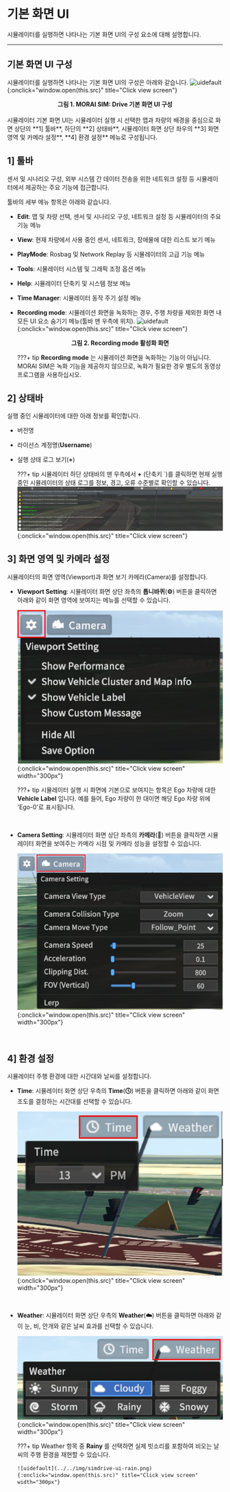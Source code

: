 # 기본 화면 UI
시뮬레이터를 실행하면 나타나는 기본 화면 UI의 구성 요소에 대해 설명합니다.

---

## 기본 화면 UI 구성
시뮬레이터를 실행하면 나타나는 기본 화면 UI의 구성은 아래와 같습니다.
![uidefault](../../img/simdrive-ui-default.png){:onclick="window.open(this.src)" title="Click view screen"}
<figcaption><center><b> 그림 1. MORAI SIM: Drive 기본 화면 UI 구성</b></center></figcaption>
<br>
시뮬레이터 기본 화면 UI는 시뮬레이터 실행 시 선택한 맵과 차량의 배경을 중심으로 화면 상단의 **1] 툴바**, 하단의 **2] 상태바**, 시뮬레이터 화면 상단 좌우의 **3] 화면 영역 및 카메라 설정**, **4] 환경 설정** 메뉴로 구성됩니다.


## 1] 툴바
센서 및 시나리오 구성, 외부 시스템 간 데이터 전송을 위한 네트워크 설정 등 시뮬레이터에서 제공하는 주요 기능에 접근합니다.

툴바의 세부 메뉴 항목은 아래와 같습니다.

- **Edit**: 맵 및 차량 선택, 센서 및 시나리오 구성, 네트워크 설정 등 시뮬레이터의 주요 기능 메뉴
- **View**: 현재 차량에서 사용 중인 센서, 네트워크, 장애물에 대한 리스트 보기 메뉴
- **PlayMode**: Rosbag 및 Network Replay 등 시뮬레이터의 고급 기능 메뉴
- **Tools**: 시뮬레이터 시스템 및 그래픽 조정 옵션 메뉴
- **Help**: 시뮬레이터 단축키 및 시스템 정보 메뉴
- **Time Manager**: 시뮬레이터 동작 주기 설정 메뉴
- **Recording mode**: 시뮬레이션 화면을 녹화하는 경우, 주행 차량을 제외한 화면 내 모든 UI 요소 숨기기 메뉴(툴바 맨 우측에 위치).
    ![uidefault](../../img/simdrive-ui-recording.png){:onclick="window.open(this.src)" title="Click view screen"}
    <figcaption><center><b> 그림 2. Recording mode 활성화 화면</b></center></figcaption>

    ???+ tip
         **Recording mode** 는 시뮬레이션 화면을 녹화하는 기능이 아닙니다. MORAI SIM은 녹화 기능을 제공하지 않으므로, 녹화가 필요한 경우 별도의 동영상 프로그램을 사용하십시오. 

## 2] 상태바
실행 중인 시뮬레이터에 대한 아래 정보를 확인합니다.

- 버전명
- 라이선스 계정명(**Username**)
- 실행 상태 로그 보기(**+**)

    ???+ tip
        시뮬레이터 하단 상태바의 맨 우측에서 **+** (단축키 `)를 클릭하면 현재 실행 중인 시뮬레이터의 상태 로그를 정보, 경고, 오류 수준별로 확인할 수 있습니다.
        ![uidefault](../../img/simdrive-ui-log.png){:onclick="window.open(this.src)" title="Click view screen"}

## 3] 화면 영역 및 카메라 설정
시뮬레이터의 화면 영역(Viewport)과 화면 보기 카메라(Camera)를 설정합니다.

  - **Viewport Setting**: 시뮬레이터 화면 상단 좌측의 **톱니바퀴**(**⚙️**) 버튼을 클릭하면 아래와 같이 화면 영역에 보여지는 메뉴를 선택할 수 있습니다.

    ![uidefault](../../img/simdrive-ui-viewport.png){:onclick="window.open(this.src)" title="Click view screen" width="300px"}

    ???+ tip
        시뮬레이터 실행 시 화면에 기본으로 보여지는 항목은 Ego 차량에 대한 **Vehicle Label** 입니다. 예를 들어, Ego 차량이 한 대이면 해당 Ego 차량 위에 'Ego-0'로 표시됩니다.

<br>

  - **Camera Setting**: 시뮬레이터 화면 상단 좌측의 **카메라**(**🎥**) 버튼을 클릭하면 시뮬레이터 화면을 보여주는 카메라 시점 및 카메라 성능을 설정할 수 있습니다. 

    ![uidefault](../../img/simdrive-ui-camera.png){:onclick="window.open(this.src)" title="Click view screen" width="300px"}
<br>

## 4] 환경 설정
시뮬레이터 주행 환경에 대한 시간대와 날씨를 설정합니다. 
 
  - **Time**: 시뮬레이터 화면 상단 우측의 **Time**(**🕓**) 버튼을 클릭하면 아래와 같이 화면 조도를 결정하는 시간대를 선택할 수 있습니다.
  
    ![uidefault](../../img/simdrive-ui-time.png){:onclick="window.open(this.src)" title="Click view screen" width="300px"}
<Br>

  - **Weather**: 시뮬레이터 화면 상단 우측의 **Weather**(**☁️**) 버튼을 클릭하면 아래와 같이 눈, 비, 안개와 같은 날씨 효과를 선택할 수 있습니다.
  
    ![uidefault](../../img/simdrive-ui-weather.png){:onclick="window.open(this.src)" title="Click view screen" width="300px"}

    ???+ tip
        Weather 항목 중 **Rainy** 를 선택하면 실제 빗소리를 포함하여 비오는 날씨의 주행 환경을 재현할 수 있습니다.

        ![uidefault](../../img/simdrive-ui-rain.png){:onclick="window.open(this.src)" title="Click view screen" width="300px"}


